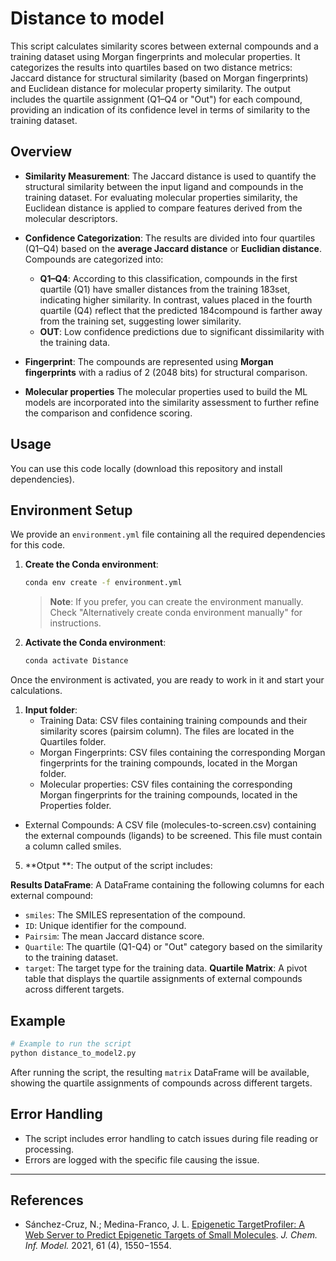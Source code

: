 
# Distance to model

This script calculates similarity scores between external compounds and a training dataset using Morgan fingerprints and molecular properties. It categorizes the results into quartiles based on two distance metrics: Jaccard distance for structural similarity (based on Morgan fingerprints) and Euclidean distance for molecular property similarity. The output includes the quartile assignment (Q1–Q4 or "Out") for each compound, providing an indication of its confidence level in terms of similarity to the training dataset.

## Overview

- **Similarity Measurement**: The Jaccard distance is used to quantify the structural similarity between the input ligand and compounds in the training dataset. For evaluating molecular properties similarity, the Euclidean distance is applied to compare features derived from the molecular descriptors.
  
- **Confidence Categorization**: The results are divided into four quartiles (Q1–Q4) based on the **average Jaccard distance** or **Euclidian distance**. Compounds are categorized into:
  - **Q1–Q4**: According to this classification, compounds in the first quartile (Q1) have smaller distances from the training 183set, indicating higher similarity. In contrast, values placed in the fourth quartile (Q4) reflect that the predicted 184compound is farther away from the training set, suggesting lower similarity. 
  - **OUT**: Low confidence predictions due to significant dissimilarity with the training data.

- **Fingerprint**: The compounds are represented using **Morgan fingerprints** with a radius of 2 (2048 bits) for structural comparison.

- **Molecular properties** The molecular properties used to build the ML models are incorporated into the similarity assessment to further refine the comparison and confidence scoring.

## Usage

You can use this code locally (download this repository and install dependencies).

## Environment Setup

We provide an `environment.yml` file containing all the required dependencies for this code.

1. **Create the Conda environment**:

    ```bash
    conda env create -f environment.yml
    ```

    > **Note**: If you prefer, you can create the environment manually. Check "Alternatively create conda environment manually" for instructions.

2. **Activate the Conda environment**:

    ```bash
    conda activate Distance
    ```

Once the environment is activated, you are ready to work in it and start your calculations.


1. **Input folder**:
   - Training Data: CSV files containing training compounds and their similarity scores (pairsim column). The files are located in the Quartiles folder.
   - Morgan Fingerprints: CSV files containing the corresponding Morgan fingerprints for the training compounds, located in the Morgan folder.
   - Molecular properties: CSV files containing the corresponding Morgan fingerprints for the training compounds, located in the Properties folder.
  - External Compounds: A CSV file (molecules-to-screen.csv) containing the external compounds (ligands) to be screened. This file must contain a column called smiles.
5. **Otput **: The output of the script includes:

  **Results DataFrame**: A DataFrame containing the following columns for each external compound:
   - `smiles`: The SMILES representation of the compound.
   - `ID`: Unique identifier for the compound.
   - `Pairsim`: The mean Jaccard distance score.
   - `Quartile`: The quartile (Q1-Q4) or "Out" category based on the similarity to the training dataset.
   - `target`: The target type for the training data.
  **Quartile Matrix**: A pivot table that displays the quartile assignments of external compounds across different targets.

## Example

```bash
# Example to run the script
python distance_to_model2.py
```

After running the script, the resulting `matrix` DataFrame will be available, showing the quartile assignments of compounds across different targets.

## Error Handling

- The script includes error handling to catch issues during file reading or processing.
- Errors are logged with the specific file causing the issue.



---
## References

- Sánchez-Cruz, N.; Medina-Franco, J. L. [Epigenetic TargetProfiler: A Web Server to Predict Epigenetic Targets of Small Molecules](https://pubs.acs.org/doi/10.1021/acs.jcim.1c00045). *J. Chem. Inf. Model.* 2021, 61 (4), 1550−1554.


